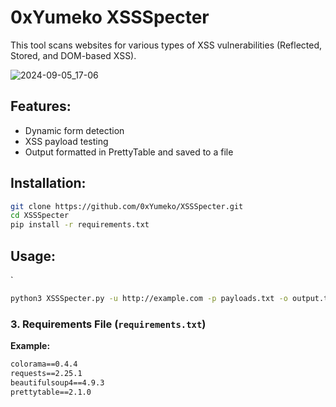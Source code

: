 # 0xYumeko XSSSpecter

This tool scans websites for various types of XSS vulnerabilities (Reflected, Stored, and DOM-based XSS).

![2024-09-05_17-06](https://github.com/user-attachments/assets/ded67dd8-6de4-465f-a547-f21ee07983cd)


## Features:
- Dynamic form detection
- XSS payload testing
- Output formatted in PrettyTable and saved to a file

## Installation:

```bash
git clone https://github.com/0xYumeko/XSSSpecter.git
cd XSSSpecter
pip install -r requirements.txt
```

## Usage:
`
```bash
python3 XSSSpecter.py -u http://example.com -p payloads.txt -o output.txt
```




### 3. **Requirements File (`requirements.txt`)**

**Example:**
```txt
colorama==0.4.4
requests==2.25.1
beautifulsoup4==4.9.3
prettytable==2.1.0
```

